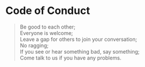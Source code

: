 # Code of Conduct

> Be good to each other;<br>
Everyone is welcome;<br>
Leave a gap for others to join your conversation;<br>
No ragging;<br>
If you see or hear something bad, say something; <br>
Come talk to us if you have any problems.
